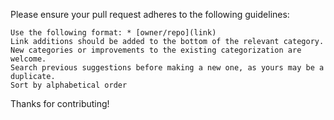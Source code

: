 

Please ensure your pull request adheres to the following guidelines:

    Use the following format: * [owner/repo](link)
    Link additions should be added to the bottom of the relevant category.
    New categories or improvements to the existing categorization are welcome.
    Search previous suggestions before making a new one, as yours may be a duplicate.
    Sort by alphabetical order

Thanks for contributing!
